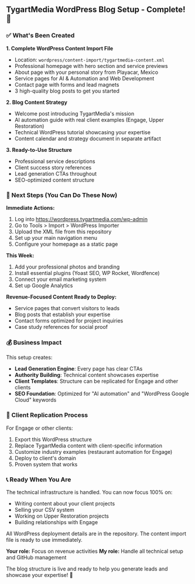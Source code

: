 ## TygartMedia WordPress Blog Setup - Complete! 🎉

### ✅ What's Been Created

**1. Complete WordPress Content Import File**
- Location: `wordpress/content-import/tygartmedia-content.xml`
- Professional homepage with hero section and service previews
- About page with your personal story from Playacar, Mexico
- Service pages for AI & Automation and Web Development
- Contact page with forms and lead magnets
- 3 high-quality blog posts to get you started

**2. Blog Content Strategy** 
- Welcome post introducing TygartMedia's mission
- AI automation guide with real client examples (Engage, Upper Restoration)
- Technical WordPress tutorial showcasing your expertise
- Content calendar and strategy document in separate artifact

**3. Ready-to-Use Structure**
- Professional service descriptions
- Client success story references
- Lead generation CTAs throughout
- SEO-optimized content structure

### 🚀 Next Steps (You Can Do These Now)

**Immediate Actions:**
1. Log into https://wordpress.tygartmedia.com/wp-admin
2. Go to Tools > Import > WordPress Importer
3. Upload the XML file from this repository
4. Set up your main navigation menu
5. Configure your homepage as a static page

**This Week:**
1. Add your professional photos and branding
2. Install essential plugins (Yoast SEO, WP Rocket, Wordfence)
3. Connect your email marketing system
4. Set up Google Analytics

**Revenue-Focused Content Ready to Deploy:**
- Service pages that convert visitors to leads
- Blog posts that establish your expertise
- Contact forms optimized for project inquiries
- Case study references for social proof

### 💰 Business Impact

This setup creates:
- **Lead Generation Engine**: Every page has clear CTAs
- **Authority Building**: Technical content showcases expertise
- **Client Templates**: Structure can be replicated for Engage and other clients
- **SEO Foundation**: Optimized for "AI automation" and "WordPress Google Cloud" keywords

### 🔄 Client Replication Process

For Engage or other clients:
1. Export this WordPress structure
2. Replace TygartMedia content with client-specific information
3. Customize industry examples (restaurant automation for Engage)
4. Deploy to client's domain
5. Proven system that works

### 📞 Ready When You Are

The technical infrastructure is handled. You can now focus 100% on:
- Writing content about your client projects
- Selling your CSV system
- Working on Upper Restoration projects
- Building relationships with Engage

All WordPress deployment details are in the repository. The content import file is ready to use immediately.

**Your role:** Focus on revenue activities
**My role:** Handle all technical setup and GitHub management

The blog structure is live and ready to help you generate leads and showcase your expertise! 🎯